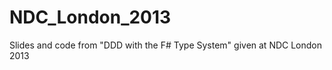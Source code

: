 NDC_London_2013
===============

Slides and code from "DDD with the F# Type System" given at NDC London 2013
